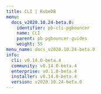 ```yaml
---
title: CLI | KubeDB
menu:
  docs_v2020.10.24-beta.0:
    identifier: pb-cli-pgbouncer
    name: CLI
    parent: pb-pgbouncer-guides
    weight: 55
menu_name: docs_v2020.10.24-beta.0
info:
  cli: v0.14.0-beta.4
  community: v0.14.0-beta.4
  enterprise: v0.1.0-beta.4
  installer: v0.14.0-beta.4
  version: v2020.10.24-beta.0
---
```


